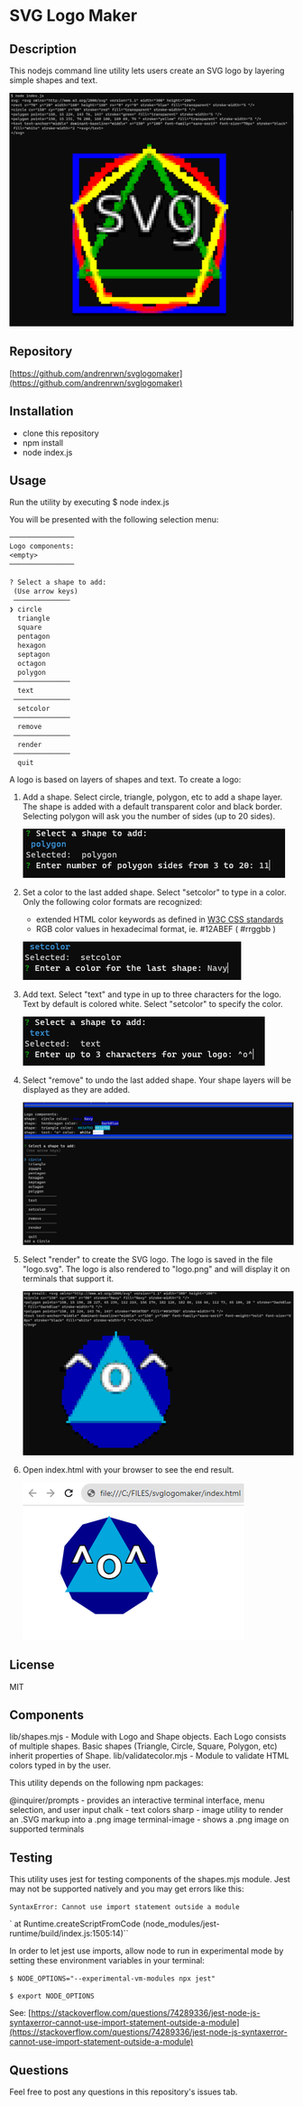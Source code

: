 # SVG Logo Maker

## Description

This nodejs command line utility lets users create an SVG logo by layering simple shapes and text.

![SVG Logo Maker Screenshot](img/output.png)

## Repository

[https://github.com/andrenrwn/svglogomaker](https://github.com/andrenrwn/svglogomaker)

## Installation

- clone this repository
- npm install
- node index.js

## Usage

Run the utility by executing
$ node index.js

You will be presented with the following selection menu:

    ────────────────
    Logo components:
    <empty>
    ────────────────

    ? Select a shape to add:
     (Use arrow keys)
     ──────────────
    ❯ circle
      triangle
      square
      pentagon
      hexagon
      septagon
      octagon
      polygon
     ──────────────
      text
     ──────────────
      setcolor
     ──────────────
      remove
     ──────────────
      render
     ──────────────
      quit

A logo is based on layers of shapes and text.
To create a logo:

1. Add a shape.
   Select circle, triangle, polygon, etc to add a shape layer.
   The shape is added with a default transparent color and black border.
   Selecting polygon will ask you the number of sides (up to 20 sides).

   ![Add a polygon](img/polygon.png)

2. Set a color to the last added shape.
   Select "setcolor" to type in a color.
   Only the following color formats are recognized:

   - extended HTML color keywords as defined in [W3C CSS standards ](https://www.w3.org/TR/css-color-3/ "W3C CSS Colors Specification")
   - RGB color values in hexadecimal format, ie. #12ABEF ( #rrggbb )

   ![Set a color](img/setcolor.png)

3. Add text.
   Select "text" and type in up to three characters for the logo.
   Text by default is colored white.
   Select "setcolor" to specify the color.

   ![Add text](img/text.png)

4. Select "remove" to undo the last added shape.
   Your shape layers will be displayed as they are added.

   ![Menu](img/menu.png)

5. Select "render" to create the SVG logo.
   The logo is saved in the file "logo.svg".
   The logo is also rendered to "logo.png" and will display it on terminals that support it.

   ![SVG Logo Maker Screenshot](img/result.png)

6. Open index.html with your browser to see the end result.

   ![Rendered on browser](img/renderedonbrowser.png)

## License

MIT

## Components

lib/shapes.mjs - Module with Logo and Shape objects. Each Logo consists of multiple shapes. Basic shapes (Triangle, Circle, Square, Polygon, etc) inherit properties of Shape.
lib/validatecolor.mjs - Module to validate HTML colors typed in by the user.

This utility depends on the following npm packages:

@inquirer/prompts - provides an interactive terminal interface, menu selection, and user input
chalk - text colors
sharp - image utility to render an .SVG markup into a .png image
terminal-image - shows a .png image on supported terminals

## Testing

This utility uses jest for testing components of the shapes.mjs module.
Jest may not be supported natively and you may get errors like this:

`SyntaxError: Cannot use import statement outside a module`

`      at Runtime.createScriptFromCode (node_modules/jest-runtime/build/index.js:1505:14)``

In order to let jest use imports, allow node to run in experimental mode by setting these environment variables in your terminal:

`$ NODE_OPTIONS="--experimental-vm-modules npx jest"`

`$ export NODE_OPTIONS`

See: [https://stackoverflow.com/questions/74289336/jest-node-js-syntaxerror-cannot-use-import-statement-outside-a-module](https://stackoverflow.com/questions/74289336/jest-node-js-syntaxerror-cannot-use-import-statement-outside-a-module)

## Questions

Feel free to post any questions in this repository's issues tab.
